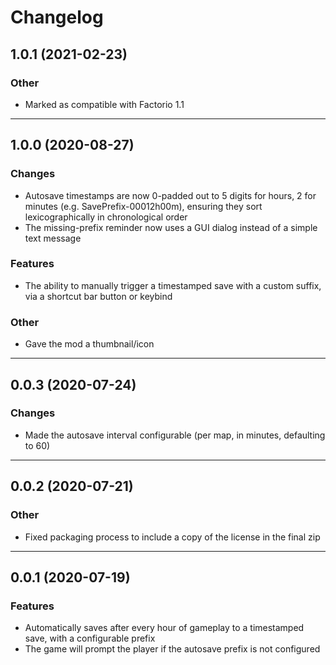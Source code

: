 # Changelog

## 1.0.1 (2021-02-23)

### Other

- Marked as compatible with Factorio 1.1

---

## 1.0.0 (2020-08-27)

### Changes

- Autosave timestamps are now 0-padded out to 5 digits for hours, 2 for minutes (e.g. SavePrefix-00012h00m), ensuring they sort lexicographically in chronological order
- The missing-prefix reminder now uses a GUI dialog instead of a simple text message

### Features

- The ability to manually trigger a timestamped save with a custom suffix, via a shortcut bar button or keybind

### Other

- Gave the mod a thumbnail/icon

---

## 0.0.3 (2020-07-24)

### Changes

- Made the autosave interval configurable (per map, in minutes, defaulting to 60)

---

## 0.0.2 (2020-07-21)

### Other

- Fixed packaging process to include a copy of the license in the final zip

---

## 0.0.1 (2020-07-19)

### Features

- Automatically saves after every hour of gameplay to a timestamped save, with a configurable prefix
- The game will prompt the player if the autosave prefix is not configured
